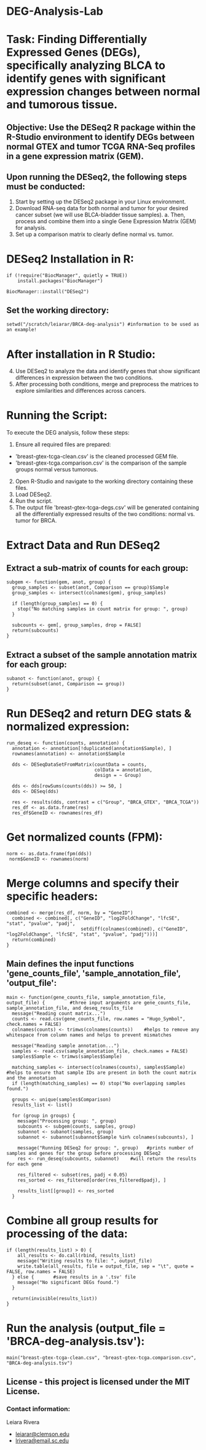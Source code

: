 # DEG-Analysis-Lab
# Task: Finding Differentially Expressed Genes (DEGs), specifically analyzing BLCA to identify genes with significant expression changes between normal and tumorous tissue. 

## Objective: Use the DESeq2 R package within the R-Studio environment to identify DEGs between normal GTEX and tumor TCGA RNA-Seq profiles in a gene expression matrix (GEM). 


## Upon running the DESeq2, the following steps must be conducted: 
1. Start by setting up the DESeq2 package in your Linux environment. 
2. Download RNA-seq data for both normal and tumor for your desired cancer subset (we will use BLCA-bladder tissue samples). 
    a. Then, process and combine them into a single Gene Expression Matrix (GEM) for analysis. 
3. Set up a comparison matrix to clearly define normal vs. tumor. 


# DESeq2 Installation in R: 
``` 
if (!require("BiocManager", quietly = TRUE))
    install.packages("BiocManager")

BiocManager::install("DESeq2") 
```

## Set the working directory: 
``` 
setwd("/scratch/leiarar/BRCA-deg-analysis") #information to be used as an example! 

```


# After installation in R Studio: 
4. Use DESeq2 to analyze the data and identify genes that show significant differences in expression between the two conditions. 
5. After processing both conditions, merge and preprocess the matrices to explore similarities and differences across cancers. 

# Running the Script: 
To execute the DEG analysis, follow these steps: 
1. Ensure all required files are prepared: 
* 'breast-gtex-tcga-clean.csv' is the cleaned processed GEM file. 
* 'breast-gtex-tcga.comparison.csv' is the comparison of the sample groups normal versus tumorous. 
2. Open R-Studio and navigate to the working directory containing these files. 
3. Load DESeq2. 
4. Run the script. 
5. The output file 'breast-gtex-tcga-degs.csv' will be generated containing all the differentially expressed results of the two conditions: normal vs. tumor for BRCA. 


# Extract Data and Run DESeq2 
## Extract a sub-matrix of counts for each group: 
```
subgem <- function(gem, anot, group) {
  group_samples <- subset(anot, Comparison == group)$Sample
  group_samples <- intersect(colnames(gem), group_samples)
  
  if (length(group_samples) == 0) {
    stop("No matching samples in count matrix for group: ", group)
  }

  subcounts <- gem[, group_samples, drop = FALSE]
  return(subcounts)
}
```

## Extract a subset of the sample annotation matrix for each group:
```
subanot <- function(anot, group) {
  return(subset(anot, Comparison == group))
}
```
# Run DESeq2 and return DEG stats & normalized expression: 
``` 
run_deseq <- function(counts, annotation) {
  annotation <- annotation[!duplicated(annotation$Sample), ]
  rownames(annotation) <- annotation$Sample

  dds <- DESeqDataSetFromMatrix(countData = counts,
                                colData = annotation,
                                design = ~ Group)
  
  dds <- dds[rowSums(counts(dds)) >= 50, ]
  dds <- DESeq(dds)

  res <- results(dds, contrast = c("Group", "BRCA_GTEX", "BRCA_TCGA"))
  res_df <- as.data.frame(res)
  res_df$GeneID <- rownames(res_df)
```

  # Get normalized counts (FPM):
 ```
norm <- as.data.frame(fpm(dds))
  norm$GeneID <- rownames(norm)
  ```

  # Merge columns and specify their specific headers: 
```
combined <- merge(res_df, norm, by = "GeneID")
  combined <- combined[, c("GeneID", "log2FoldChange", "lfcSE", "stat", "pvalue", "padj",
                           setdiff(colnames(combined), c("GeneID", "log2FoldChange", "lfcSE", "stat", "pvalue", "padj")))]
  return(combined)
}
```
## Main defines the input functions 'gene_counts_file', 'sample_annotation_file', 'output_file': 
```
main <- function(gene_counts_file, sample_annotation_file, output_file) {         #three input arguments are gene_counts_file, sample_annotation_file, and deseq_results_file
  message("Reading count matrix...")
  counts <- read.csv(gene_counts_file, row.names = "Hugo_Symbol", check.names = FALSE)
  colnames(counts) <- trimws(colnames(counts))    #helps to remove any whitespace from column names and helps to prevent mismatches 

  message("Reading sample annotation...")    
  samples <- read.csv(sample_annotation_file, check.names = FALSE)
  samples$Sample <- trimws(samples$Sample)

  matching_samples <- intersect(colnames(counts), samples$Sample)   #helps to ensure that sample IDs are present in both the count matrix and the annotation 
  if (length(matching_samples) == 0) stop("No overlapping samples found.")

  groups <- unique(samples$Comparison)
  results_list <- list()

  for (group in groups) {
    message("Processing group: ", group)
    subcounts <- subgem(counts, samples, group)
    subannot <- subanot(samples, group)
    subannot <- subannot[subannot$Sample %in% colnames(subcounts), ]

    message("Running DESeq2 for group: ", group)   #prints number of samples and genes for the group before processing DESeq2
    res <- run_deseq(subcounts, subannot)    #will return the results for each gene

    res_filtered <- subset(res, padj < 0.05)
    res_sorted <- res_filtered[order(res_filtered$padj), ]

    results_list[[group]] <- res_sorted
  }
```
  # Combine all group results for processing of the data: 
```
if (length(results_list) > 0) {
    all_results <- do.call(rbind, results_list)
    message("Writing results to file: ", output_file)
    write.table(all_results, file = output_file, sep = "\t", quote = FALSE, row.names = FALSE)
  } else {       #save results in a '.tsv' file 
    message("No significant DEGs found.")
  }

  return(invisible(results_list))
}
```
# Run the analysis (output_file = 'BRCA-deg-analysis.tsv'): 
```main("breast-gtex-tcga-clean.csv", "breast-gtex-tcga.comparison.csv", "BRCA-deg-analysis.tsv")```




## License - this project is licensed under the MIT License.

### Contact information: 
Leiara Rivera 
* leiarar@clemson.edu 
* lrivera@email.sc.edu 
